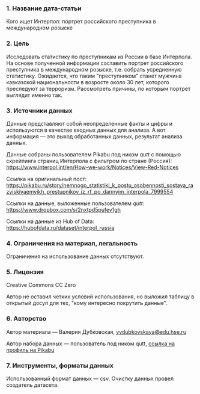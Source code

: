 
### 1. Название дата-статьи

Кого ищет Интерпол: портрет российского преступника в международном розыске

### 2. Цель

Исследовать статистику по преступникам из России в базе Интерпола. На основе полученной информации составить портрет российского преступника в международном розыске, т.е. собрать усредненную статистику. Ожидается, что таким "преступником" станет мужчина кавказской национальности в возросте около 30 лет, которого преследуют за терроризм. Рассмотреть причины, по которым портрет выглядит именно так. 

### 3. Источники данных

Данные представляют собой неопределенные факты и цифры и используются в качестве входных данных для анализа.
А вот информация — это выход обработанных данных, результат анализа данных. 

Данные собраны пользователем Pikabu под ником *qutt* с помощью скрейпинга страниц Интерпола с фильтром по стране (Россия): https://www.interpol.int/en/How-we-work/Notices/View-Red-Notices

Ссылка на оригинальный пост: https://pikabu.ru/story/nemnogo_statistiki_k_postu_osobennosti_sostava_razyiskivaemyikh_prestupnikov_iz_rf_po_dannyim_interpola_7999554

Ссылки на данные, выложенные пользователем *qutt*: https://www.dropbox.com/s/2nxtpd5pufev1gh

Ссылки на данные из Hub of Data: https://hubofdata.ru/dataset/interpol_russia

### 4. Ограничения на материал, легальность

Ограничения на использование данных отсутствуют.

### 5. Лицензия

Creative Commons CC Zero

Автор не оставил четких условий использования, но выложил таблицу в открытый досуп для тех, "кому интересно покрутить данные". 

### 6. Авторство

Автор материала — Валерия Дубковская, vvdubkovskaya@edu.hse.ru

Автор набора данных — пользователь под ником qutt, [ссылка на профиль на Pikabu](https://pikabu.ru/@qutt)

### 7. Инструменты, форматы данных

Использованный формат данных  — csv.
Очистку данных провел создатель датасета.
